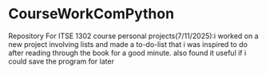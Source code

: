 # CourseWorkComPython
Repository For ITSE 1302 course
personal projects(7/11/2025):i worked on a new project involving lists and made a to-do-list that i was inspired to do after reading through the book for a good minute. also found it useful if i could save the program for later
